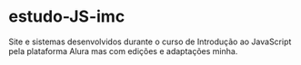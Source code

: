 # estudo-JS-imc
Site e sistemas desenvolvidos durante o curso de Introdução ao JavaScript pela plataforma Alura mas com edições e adaptações minha.
